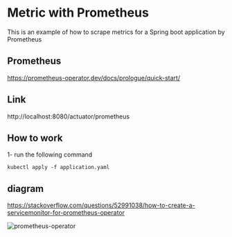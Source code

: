 # Metric with Prometheus
This is an example of how to scrape metrics for a Spring boot application by Prometheus
## Prometheus
https://prometheus-operator.dev/docs/prologue/quick-start/

## Link
http://localhost:8080/actuator/prometheus

## How to work
1- run the following command 
```shell
kubectl apply -f application.yaml
```

## diagram
https://stackoverflow.com/questions/52991038/how-to-create-a-servicemonitor-for-prometheus-operator

![prometheus-operator](https://github.com/ma-sharifi/prometheus-k8s-spring/assets/8404721/eab637e2-1e57-4bb8-a230-f9196df29916)

